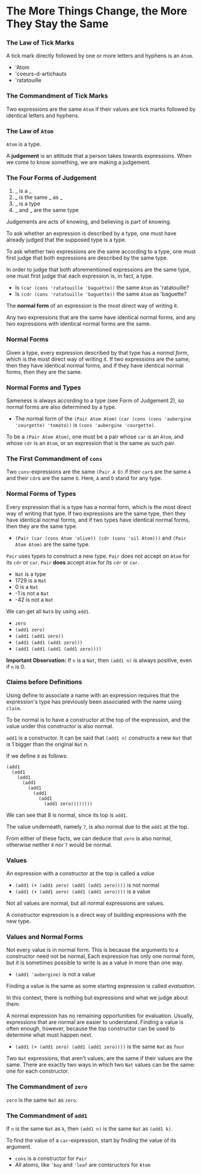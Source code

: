 # The More Things Change, the More They Stay the Same

### The Law of Tick Marks
A tick mark directly followed by one or more letters and hyphens is an `Atom`.

- 'Atom
- 'coeurs-d-artichauts
- 'ratatouille

### The Commandment of Tick Marks
Two expressions are the same `Atom` if their values are tick marks followed by identical letters and hyphens.

### The Law of `Atom`
`Atom` is a type.

A **judgement** is an attitude that a person takes towards expressions. When we come to know something, we are making a judgement.

### The Four Forms of Judgement
1. _ is a _
2. _ is the same _ as _
3. _ is a type
4. _ and _ are the same type

Judgements are acts of knowing, and believing is part of knowing.

To ask whether an expression is described by a type, one must have already judged that the supposed type is a type.

To ask whether two expressions are the same according to a type, one must first judge that both expressions are described by the same type.

In order to judge that both aforementioned expressions are the same type, one must first judge that each expression is, in fact, a type.

- Is `(car (cons 'ratatouille 'baguette))` the same `Atom` as 'ratatouille?
- Is `(cdr (cons 'ratatouille 'baguette))` the same `Atom` as 'baguette?

The **normal form** of an expression is the most direct way of writing it.

Any two expressions that are the same have identical normal forms, and any two expressions with identical normal forms are the same.

### Normal Forms
Given a type, every expression described by that type has a *normal form*, which is the most direct way of writing it. If two expressions are the same, then they have identical normal forms, and if they have identical normal forms, then they are the same.

### Normal Forms and Types
Sameness is always according to a type (see Form of Judgement 2), so normal forms are also determined by a type.

- The normal form of the `(Pair Atom Atom)` `(car (cons (cons 'aubergine 'courgette) 'tomato))` is `(cons 'aubergine 'courgette)`.

To be a `(Pair Atom Atom)`, one must be a pair whose `car` is an `Atom`, and whose `cdr` is an `Atom`, or an expression that is the same as such pair.

### The First Commandment of `cons`
Two `cons`-expressions are the same `(Pair A D)` if their `car`s are the same `A` and their `cdr`s are the same `D`. Here, `A` and `D` stand for any type.

### Normal Forms of Types
Every expression that is a type has a normal form, which is the most direct way of writing that type. If two expressions are the same type, then they have identical normal forms, and if two types have identical normal forms, then they are the same type.

- `(Pair (car (cons Atom 'olive)) (cdr (cons 'oil Atom)))` and `(Pair Atom Atom)` are the same type.

`Pair` uses types to construct a new type. `Pair` does not accept *an* `Atom` for its `cdr` or `car`. `Pair` **does** accept `Atom` for its `cdr` or `car`.

- `Nat` is a type
- 1729 is a `Nat`
- 0 is a `Nat`
- -1 is not a `Nat`
- -42 is not a `Nat`

We can get all `Nat`s by using `add1`.
- `zero`
- `(add1 zero)`
- `(add1 (add1 zero))`
- `(add1 (add1 (add1 zero)))`
- `(add1 (add1 (add1 (add1 zero))))`

**Important Observation:** If `n` is a `Nat`, then `(add1 n)` is always positive, even if `n` is 0.

### Claims before Definitions
Using define to associate a name with an expression requires that the expression's type has previously been associated with the name using `claim`.

To be normal is to have a constructor at the top of the expression, and the value under this constructor is also normal.

`add1` is a constructor. It can be said that `(add1 n)` *constructs* a new `Nat` that is 1 bigger than the original `Nat` n.

If we define `8` as follows:
```
(add1
  (add1
    (add1
      (add1
        (add1
          (add1
            (add1
              (add1 zero))))))))
```
We can see that 8 is normal, since its top is `add1`.

The value underneath, namely `7`, is also normal due to the `add1` at the top.

From either of these facts, we can deduce that `zero` is also normal, otherwise neither `8` nor `7` would be normal.

### Values
An expression with a constructor at the top is called a *value*

- `(add1 (+ (add1 zero) (add1 (add1 zero))))` is not normal
- `(add1 (+ (add1 zero) (add1 (add1 zero))))` is a value

Not all values are normal, but all normal expressions are values.

A constructor expression is a direct way of building expressions with the new type.

### Values and Normal Forms
Not every value is in normal form. This is because the arguments to a constructor need not be normal, Each expression has only one normal form, but it is sometimes possible to write is as a value in more than one way.

- `(add1 'aubergine)` is not a value

Finding a value is the same as some starting expression is called *evaluation*.

In this context, there is nothing but expressions and what we judge about them.

A normal expression has no remaining opportunities for evaluation. Usually, expressions that are normal are easier to understand. Finding a value is often enough, however, because the top constructor can be used to determine what must happen next.

- `(add1 (+ (add1 zero) (add1 (add1 zero))))` is the same `Nat` as `four`

Two `Nat` expressions, that aren't values, are the same if their values are the same. There are exactly two ways in which two `Nat` values can be the same: one for each constructor.

### The Commandment of `zero`
`zero` is the same `Nat` as `zero`.

### The Commandment of `add1`
If `n` is the same `Nat` as `k`, then `(add1 n)` is the same `Nat` as `(add1 k)`.

To find the value of a `car`-expression, start by finding the value of its argument.

- `cons` is a constructor for `Pair`
- All atoms, like `'bay` and `'leaf` are contsructors for `Atom`
